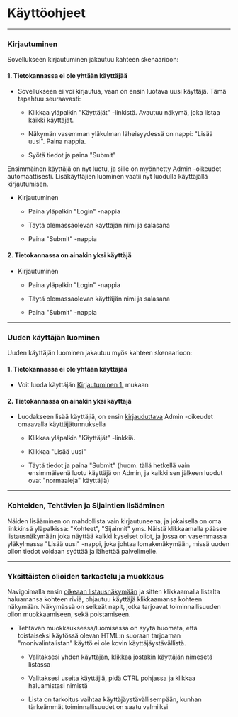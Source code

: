 # Käyttöohjeet

---------

### Kirjautuminen

Sovellukseen kirjautuminen jakautuu kahteen skenaarioon:
#### 1. Tietokannassa ei ole yhtään käyttäjää
* Sovellukseen ei voi kirjautua, vaan on ensin luotava uusi käyttäjä. Tämä tapahtuu seuraavasti:

  * Klikkaa yläpalkin "Käyttäjät" -linkistä. Avautuu näkymä, joka listaa kaikki käyttäjät.

  * Näkymän vasemman yläkulman läheisyydessä on nappi: "Lisää uusi". Paina nappia.

  * Syötä tiedot ja paina "Submit"

Ensimmäinen käyttäjä on nyt luotu, ja sille on myönnetty Admin -oikeudet automaattisesti.
Lisäkäyttäjien luominen vaatii nyt luodulla käyttäjällä kirjautumisen.

* Kirjautuminen
  * Paina yläpalkin "Login" -nappia

  * Täytä olemassaolevan käyttäjän nimi ja salasana

  * Paina "Submit" -nappia


#### 2. Tietokannassa on ainakin yksi käyttäjä

* Kirjautuminen
  * Paina yläpalkin "Login" -nappia

  * Täytä olemassaolevan käyttäjän nimi ja salasana

  * Paina "Submit" -nappia

---------


### Uuden käyttäjän luominen

Uuden käyttäjän luominen jakautuu myös kahteen skenaarioon:
#### 1. Tietokannassa ei ole yhtään käyttäjää
* Voit luoda käyttäjän [Kirjautuminen 1.](#kirjautuminen) mukaan

#### 2. Tietokannassa on ainakin yksi käyttäjä
* Luodakseen lisää käyttäjiä, on ensin [kirjauduttava](#2-tietokannassa-on-ainakin-yksi-käyttäjä) Admin -oikeudet omaavalla käyttäjätunnuksella

  * Klikkaa yläpalkin "Käyttäjät" -linkkiä.

  * Klikkaa "Lisää uusi"

  * Täytä tiedot ja paina "Submit"
    (huom. tällä hetkellä vain ensimmäisenä luotu käyttäjä on Admin, ja kaikki
    sen jälkeen luodut ovat "normaaleja" käyttäjiä)


-------

### Kohteiden, Tehtävien ja Sijaintien lisääminen

Näiden lisääminen on mahdollista vain kirjautuneena, ja jokaisella on oma linkkinsä
yläpalkissa: "Kohteet", "Sijainnit" yms.
Näistä klikkaamalla pääsee listausnäkymään joka näyttää kaikki kyseiset oliot,
ja jossa on vasemmassa yläkylmassa "Lisää uusi" -nappi, joka johtaa lomakenäkymään,
missä uuden olion tiedot voidaan syöttää ja lähettää palvelimelle.


----------

### Yksittäisten olioiden tarkastelu ja muokkaus

Navigoimalla ensin [oikeaan listausnäkymään](#kohteiden,-tehtävien-ja-sijaintien-lisääminen)
ja sitten klikkaamalla listalta haluamansa kohteen riviä, ohjautuu käyttäjä klikkaamansa kohteen
näkymään.
Näkymässä on selkeät napit, jotka tarjoavat toiminnallisuuden olion muokkaamiseen, sekä poistamiseen.

* Tehtävän muokkauksessa/luomisessa on syytä huomata, että toistaiseksi käytössä olevan HTML:n suoraan tarjoaman
"monivalintalistan" käyttö ei ole kovin käyttäjäystävällistä.

  * Valitaksesi yhden käyttäjän, klikkaa jostakin käyttäjän nimesetä listassa

  * Valitaksesi useita käyttäjiä, pidä CTRL pohjassa ja klikkaa haluamistasi nimistä

  * Lista on tarkoitus vaihtaa käyttäjäystävällisempään, kunhan tärkeämmät toiminnallisuudet on saatu valmiiksi
